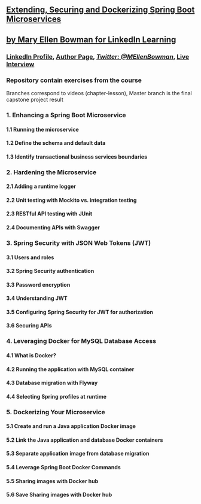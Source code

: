 ## [Extending, Securing and Dockerizing Spring Boot Microservices](http://linkedin-learning.pxf.io/3aGqA)
## [  by Mary Ellen Bowman for LinkedIn Learning](http://linkedin-learning.pxf.io/3aGqA)

### [LinkedIn Profile](https://www.linkedin.com/in/mebowman/), [Author Page](https://www.linkedin.com/learning/instructors/mary-ellen-bowman), [_Twitter: @MEllenBowman_](https://twitter.com/MEllenBowman), [Live Interview](http://bit.ly/MaryEllenBowman)


### Repository contain exercises from the course
Branches correspond to videos (chapter-lesson), Master branch is the final capstone project result

### 1. Enhancing a Spring Boot Microservice

#### 1.1 Running the microservice
#### 1.2 Define the schema and default data
#### 1.3 Identify transactional business services boundaries


### 2. Hardening the Microservice
#### 2.1 Adding a runtime logger
#### 2.2 Unit testing with Mockito vs. integration testing
#### 2.3 RESTful API testing with JUnit
#### 2.4 Documenting APIs with Swagger

### 3. Spring Security with JSON Web Tokens (JWT)
#### 3.1 Users and roles
#### 3.2 Spring Security authentication
#### 3.3 Password encryption
#### 3.4 Understanding JWT
#### 3.5 Configuring Spring Security for JWT for authorization
#### 3.6 Securing APIs

### 4. Leveraging Docker for MySQL Database Access
#### 4.1 What is Docker?
#### 4.2 Running the application with MySQL container
#### 4.3 Database migration with Flyway
#### 4.4 Selecting Spring profiles at runtime

### 5. Dockerizing Your Microservice
#### 5.1 Create and run a Java application Docker image
#### 5.2 Link the Java application and database Docker containers
#### 5.3 Separate application image from database migration
#### 5.4 Leverage Spring Boot Docker Commands
#### 5.5 Sharing images with Docker hub
#### 5.6 Save Sharing images with Docker hub


